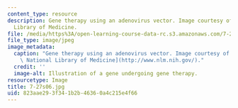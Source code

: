 ```yaml
---
content_type: resource
description: Gene therapy using an adenovirus vector. Image courtesy of the U.S. National
  Library of Medicine.
file: /media/https%3A/open-learning-course-data-rc.s3.amazonaws.com/7-27-principles-of-human-disease-spring-2006/823aae293f341b2b46360a4c215e4f66_7-27s06.jpg
file_type: image/jpeg
image_metadata:
  caption: "Gene therapy using an adenovirus vector. Image courtesy of the\_[U.S.\
    \ National Library of Medicine](http://www.nlm.nih.gov/)."
  credit: ''
  image-alt: Illustration of a gene undergoing gene therapy.
resourcetype: Image
title: 7-27s06.jpg
uid: 823aae29-3f34-1b2b-4636-0a4c215e4f66
---
```

